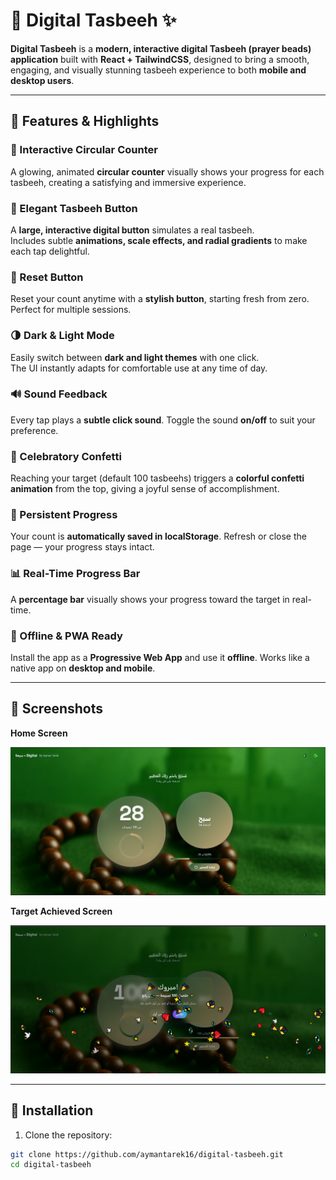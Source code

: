 # 🌙 Digital Tasbeeh ✨


**Digital Tasbeeh** is a **modern, interactive digital Tasbeeh (prayer beads) application** built with **React + TailwindCSS**, designed to bring a smooth, engaging, and visually stunning tasbeeh experience to both **mobile and desktop users**.

---

## 🌟 Features & Highlights

### 🔹 Interactive Circular Counter
A glowing, animated **circular counter** visually shows your progress for each tasbeeh, creating a satisfying and immersive experience.

### 🔹 Elegant Tasbeeh Button
A **large, interactive digital button** simulates a real tasbeeh.  
Includes subtle **animations, scale effects, and radial gradients** to make each tap delightful.

### 🔄 Reset Button
Reset your count anytime with a **stylish button**, starting fresh from zero. Perfect for multiple sessions.

### 🌗 Dark & Light Mode
Easily switch between **dark and light themes** with one click.  
The UI instantly adapts for comfortable use at any time of day.

### 🔊 Sound Feedback
Every tap plays a **subtle click sound**. Toggle the sound **on/off** to suit your preference.

### 🎉 Celebratory Confetti
Reaching your target (default 100 tasbeehs) triggers a **colorful confetti animation** from the top, giving a joyful sense of accomplishment.

### 💾 Persistent Progress
Your count is **automatically saved in localStorage**. Refresh or close the page — your progress stays intact.

### 📊 Real-Time Progress Bar
A **percentage bar** visually shows your progress toward the target in real-time.

### 📱 Offline & PWA Ready
Install the app as a **Progressive Web App** and use it **offline**. Works like a native app on **desktop and mobile**.

---

## 📸 Screenshots

**Home Screen**  

![Home](https://github.com/aymantarek16/digital-tasbeeh/raw/main/public/screenshots/home.png)

**Target Achieved Screen**  

![Done](https://github.com/aymantarek16/digital-tasbeeh/raw/main/public/screenshots/done.png)

---

## 🚀 Installation

1. Clone the repository:

```bash
git clone https://github.com/aymantarek16/digital-tasbeeh.git
cd digital-tasbeeh
